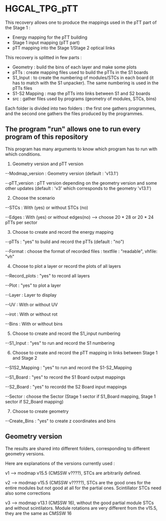 # HGCAL_TPG_pTT

This recovery allows one to produce the mappings used in the pTT part of the Stage 1 : 
- Energy mapping for the pTT building
- Stage 1 input mapping (pTT part)
- pTT mapping into the Stage 1/Stage 2 optical links

This recovery is splitted in few parts : 
- Geometry : build the bins of each layer and make some plots
- pTTs : create mapping files used to build the pTTs in the S1 boards
- S1_Input : to create the numbering of modules/STCs in each board (it has to match with the S1 unpacker). The same numbering is used in the pTTs files
- S1-S2 Mapping : map the pTTs into links between S1 and S2 boards
- src : gather files used by programs (geometry of modules, STCs, bins)

Each folder is divided into two folders : the first one gathers programmes, and the second one gathers the files produced by the programmes.


The program "run" allows one to run every program of this repository
-

This program has many arguments to know which program has to run with which conditions. 

1) Geometry version and pTT version

  --Modmap_version : Geometry version (default : 'v13.1')
  
  --pTT_version : pTT version depending on the geometry version and some other updates (default : 'v3' which corresponds to the geometry 'v13.1')
  
  
2) Choose the scenario

  --STCs : With (yes) or without STCs (no)
  
  --Edges  : With (yes) or without edges(no) --> choose 20 * 28 or 20 * 24 pTTs per sector
  
  
3) Choose to create and record the energy mapping
   
  --pTTs : "yes" to build and record the pTTs (default : "no")
  
  --Format : choose the format of recorded files : textfile : "readable", vhfile: "vh"
  
  
4) Choose to plot a layer or record the plots of all layers

  --Record_plots : "yes" to record all layers
  
  --Plot : "yes" to plot a layer
  
  --Layer : Layer to display
  
  --UV : With or without UV
  
  --irot : With or without rot
  
  --Bins : With or without bins


5) Choose to create and record the S1_input numbering

  --S1_Input : "yes" to run and record the S1 numbering


6) Choose to create and record the pTT mapping in links between Stage 1 and Stage 2

  --S1S2_Mapping : "yes" to run and record the S1-S2_Mapping
  
  --S1_Board : "yes" to record the S1 Board output mappings
  
  --S2_Board : "yes" to recordd the S2 Board input mappings
  
  --Sector : choose the Sector (Stage 1 sector if S1_Board mapping, Stage 1 sector if S2_Board mapping)
  

7) Choose to create geometry

  --Create_Bins : "yes" to create z coordinates and bins



Geometry version 
-
The results are shared into different folders, corresponding to different geometry versions.

Here are explanations of the versions currently used :


v1 --> modmap v15.5 (CMSSW v????), STCs are arbitrarily defined.

v2 --> modmap v15.5 (CMSSW v?????), STCs are the good ones for the entire modules but not good at all for the partial ones. Scintillator STCs need also some corrections

v3 --> modmap v13.1 (CMSSW 16), without the good partial module STCs and without scintilators. Module rotations are very different from the v15.5, they are the same as CMSSW 16
